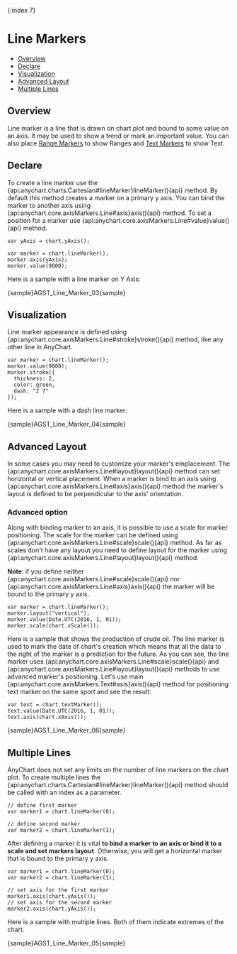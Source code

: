 {:index 7}
# Line Markers

* [Overview](#overview)
* [Declare](#declare)
* [Visualization](#visualization)
* [Advanced Layout](#advanced_layout)
* [Multiple Lines](#multiple_lines)

## Overview

Line marker is a line that is drawn on chart plot and bound to some value on an axis. It may be used to show a trend or mark an important value. You can also place [Range Markers](../Axes_and_Grids/Range_Markers) to show Ranges and [Text Markers](../Axes_and_Grids/Text_Markers) to show Text.

## Declare

To create a line marker use the {api:anychart.charts.Cartesian#lineMarker}lineMarker(){api} method. By default this method creates a marker on a primary y axis. You can bind the marker to another axis using {api:anychart.core.axisMarkers.Line#axis}axis(){api} method. To set a position for a marker use {api:anychart.core.axisMarkers.Line#value}value(){api} method.

```
var yAxis = chart.yAxis();
  
var marker = chart.lineMarker();
marker.axis(yAxis);
marker.value(9000);
```

Here is a sample with a line marker on Y Axis:

{sample}AGST\_Line\_Marker\_03{sample}

## Visualization

Line marker appearance is defined using {api:anychart.core.axisMarkers.Line#stroke}stroke(){api} method, like any other line in AnyChart.

```
var marker = chart.lineMarker();
marker.value(9000);
marker.stroke({
  thickness: 2,
  color: green,
  dash: "2 7"
});
```

Here is a sample with a dash line marker:

{sample}AGST\_Line\_Marker\_04{sample}

## Advanced Layout

In some cases you may need to customize your marker's emplacement. The {api:anychart.core.axisMarkers.Line#layout}layout(){api} method can set horizontal or vertical placement. When a marker is bind to an axis using {api:anychart.core.axisMarkers.Line#axis}axis(){api} method the marker's layout is defined to be perpendicular to the axis' orientation.

### Advanced option

Along with binding marker to an axis, it is possible to use a scale for marker positioning. The scale for the marker can be defined using {api:anychart.core.axisMarkers.Line#scale}scale(){api} method. As far as scales don't have any layout you need to define layout for the marker using {api:anychart.core.axisMarkers.Line#layout}layout(){api} method.
  
**Note**: if you define neither {api:anychart.core.axisMarkers.Line#scale}scale(){api} nor {api:anychart.core.axisMarkers.Line#axis}axis(){api} the marker will be bound to the primary y axis.

```
var marker = chart.lineMarker();
marker.layout("vertical");
marker.value(Date.UTC(2016, 1, 01));
marker.scale(chart.xScale());
```

Here is a sample that shows the production of crude oil. The line marker is used to mark the date of chart's creation which means that all the data to the right of the marker is a prediction for the future. As you can see, the line marker uses {api:anychart.core.axisMarkers.Line#scale}scale(){api} and {api:anychart.core.axisMarkers.Line#layout}layout(){api} methods to use advanced marker's positioning. Let's use main {api:anychart.core.axisMarkers.Text#axis}axis(){api} method for positioning text marker on the same sport and see the result:

```
var text = chart.textMarker();
text.value(Date.UTC(2016, 1, 01));
text.axis(chart.xAxis());
```

{sample}AGST\_Line\_Marker\_06{sample}

## Multiple Lines

AnyChart does not set any limits on the number of line markers on the chart plot. To create multiple lines the 
{api:anychart.charts.Cartesian#lineMarker}lineMarker(){api} method should be called with an index as a parameter. 

```
// define first marker
var marker1 = chart.lineMarker(0);
  
// define second marker
var marker2 = chart.lineMarker(1);
```

After defining a marker it is vital **to bind a marker to an axis or bind it to a scale and set markers layout**. Otherwise, you will get a horizontal marker that is bound to the primary y axis.
  
```
var marker1 = chart.lineMarker(0);
var marker2 = chart.lineMarker(1);
  
// set axis for the first marker
marker1.axis(chart.yAxis());
// set axis for the second marker
marker2.axis(chart.yAxis());
```

Here is a sample with multiple lines. Both of them indicate extremes of the chart.

{sample}AGST\_Line\_Marker\_05{sample}
